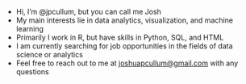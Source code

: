 - Hi, I’m @jpcullum, but you can call me Josh
- My main interests lie in data analytics, visualization, and machine learning
- Primarily I work in R, but have skills in Python, SQL, and HTML
- I am currently searching for job opportunities in the fields of data science or analytics
- Feel free to reach out to me at joshuapcullum@gmail.com with any questions

<!---
jpcullum/jpcullum is a ✨ special ✨ repository because its `README.md` (this file) appears on your GitHub profile.
You can click the Preview link to take a look at your changes.
--->
